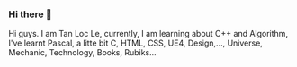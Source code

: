 ### Hi there 👋

<!--
**CBT-TanLoc/CBT-TanLoc** is a ✨ _special_ ✨ repository because its `README.md` (this file) appears on your GitHub profile.

Here are some ideas to get you started:

- 🔭 I’m currently working on ...
- 🌱 I’m currently learning ...
- 👯 I’m looking to collaborate on ...
- 🤔 I’m looking for help with ...
- 💬 Ask me about ...
- 📫 How to reach me: ...
- 😄 Pronouns: ...
- ⚡ Fun fact: ...
-->

Hi guys. I am Tan Loc Le, currently, I am learning about C++ and Algorithm, I've learnt Pascal, a litte bit C, HTML, CSS, UE4, Design,..., Universe, Mechanic, Technology, Books, Rubiks...

